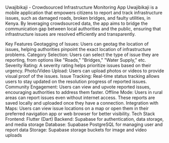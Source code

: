 Uwajibikaji - Crowdsourced Infrastructure Monitoring App
Uwajibikaji is a mobile application that empowers citizens to report and track infrastructure issues, such as damaged roads, broken bridges, and faulty utilities, in Kenya. By leveraging crowdsourced data, the app aims to bridge the communication gap between local authorities and the public, ensuring that infrastructure issues are resolved efficiently and transparently.

Key Features
Geotagging of Issues: Users can geotag the location of issues, helping authorities pinpoint the exact location of infrastructure problems.
Category Selection: Users can select the type of issue they are reporting, from options like "Roads," "Bridges," "Water Supply," etc.
Severity Rating: A severity rating helps prioritize issues based on their urgency.
Photo/Video Upload: Users can upload photos or videos to provide visual proof of the issues.
Issue Tracking: Real-time status tracking allows users to stay updated on the resolution progress of reported issues.
Community Engagement: Users can view and upvote reported issues, encouraging authorities to address them faster.
Offline Mode: Users in rural areas can report issues even without internet access. These reports are saved locally and uploaded once they have a connection.
Integration with Maps: Users can view issue locations on a map or open them in their preferred navigation app or web browser for better visibility.
Tech Stack
Frontend: Flutter (Dart)
Backend: Supabase for authentication, data storage, and media storage
Database: Supabase PostgreSQL for managing user and report data
Storage: Supabase storage buckets for image and video uploads

